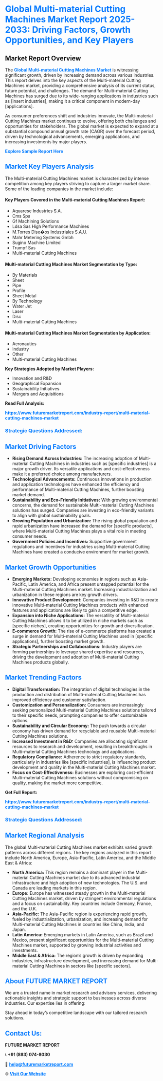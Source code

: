 <h1 style="color: #007BFF;">Global Multi-material Cutting Machines Market Report 2025-2033: Driving Factors, Growth Opportunities, and Key Players</h1>

<section id="overview">
<h2>Market Report Overview</h2>
<p>The <a href="https://www.futuremarketreport.com/industry-report/multi-material-cutting-machines-market" style="color: #007BFF; text-decoration: none;"><strong>Global Multi-material Cutting Machines Market</strong></a> is witnessing significant growth, driven by increasing demand across various industries. This report delves into the key aspects of the Multi-material Cutting Machines market, providing a comprehensive analysis of its current status, future potential, and challenges. The demand for Multi-material Cutting Machines has surged due to its wide-ranging applications in industries such as [insert industries], making it a critical component in modern-day [applications].</p>
<p>As consumer preferences shift and industries innovate, the Multi-material Cutting Machines market continues to evolve, offering both challenges and opportunities for stakeholders. The global market is expected to expand at a substantial compound annual growth rate (CAGR) over the forecast period, driven by technological advancements, emerging applications, and increasing investments by major players.</p>
</section>

<section id="overview">
<p><a href="https://www.futuremarketreport.com/request-sample/reportId=106641" style="color: #007BFF; text-decoration: none;"><strong>Explore Sample Report Here</strong></a></p>
</section>

<section id="key-players">
<h2 style="color: #007BFF;">Market Key Players Analysis</h2>
<p>The Multi-material Cutting Machines market is characterized by intense competition among key players striving to capture a larger market share. Some of the leading companies in the market include:</p>
<h4>Key Players Covered in the Multi-material Cutting Machines Report:</h4>
<ul><li>Aquarese Industries S.A.</li><li>Cms Spa</li><li>Gf Machining Solutions</li><li>Ldsa Sas High Performance Machines</li><li>M.Torres Dise�os Industriales S.A.U.</li><li>Mahr Metering Systems Gmbh</li><li>Sugino Machine Limited</li><li>Trumpf Sas</li><li>Multi-material Cutting Machines</li></ul>
<h4>Multi-material Cutting Machines Market Segmentation by Type:</h4>
<ul><li>By Materials</li><li>Sheet</li><li>Pipe</li><li>Profile</li><li>Sheet Metal</li><li>By Technology</li><li>Water Jet</li><li>Laser</li><li>Disc</li><li>Multi-material Cutting Machines</li></ul>

<h4>Multi-material Cutting Machines Market Segmentation by Application:</h4>
<ul><li>Aeronautics</li><li>Industry</li><li>Other</li><li>Multi-material Cutting Machines</li></ul>
<p><strong>Key Strategies Adopted by Market Players:</strong></p>
<ul>
<li>Innovation and R&D</li>
<li>Geographical Expansion</li>
<li>Sustainability Initiatives</li>
<li>Mergers and Acquisitions</li>
</ul>
</section>

<section>
<p><strong>Read Full Analysis: </strong></p><a href="https://www.futuremarketreport.com/industry-report/multi-material-cutting-machines-market" style="color: #007BFF; text-decoration: none;"><strong>https://www.futuremarketreport.com/industry-report/multi-material-cutting-machines-market</strong></a>
<h3 style="color: #007BFF;">Strategic Questions Addressed:</h3>
</section>

<section id="driving-factors">
<h2 style="color: #007BFF;">Market Driving Factors</h2>
<ul>
<li><strong>Rising Demand Across Industries:</strong> The increasing adoption of Multi-material Cutting Machines in industries such as [specific industries] is a major growth driver. Its versatile applications and cost-effectiveness make it a preferred choice among manufacturers.</li>
<li><strong>Technological Advancements:</strong> Continuous innovations in production and application technologies have enhanced the efficiency and performance of Multi-material Cutting Machines, further boosting market demand.</li>
<li><strong>Sustainability and Eco-Friendly Initiatives:</strong> With growing environmental concerns, the demand for sustainable Multi-material Cutting Machines solutions has surged. Companies are investing in eco-friendly variants to align with global sustainability goals.</li>
<li><strong>Growing Population and Urbanization:</strong> The rising global population and rapid urbanization have increased the demand for [specific products], where Multi-material Cutting Machines plays a vital role in meeting consumer needs.</li>
<li><strong>Government Policies and Incentives:</strong> Supportive government regulations and incentives for industries using Multi-material Cutting Machines have created a conducive environment for market growth.</li>
</ul>
</section>

<section id="growth-opportunities">
<h2 style="color: #007BFF;">Market Growth Opportunities</h2>
<ul>
<li><strong>Emerging Markets:</strong> Developing economies in regions such as Asia-Pacific, Latin America, and Africa present untapped potential for the Multi-material Cutting Machines market. Increasing industrialization and urbanization in these regions are key growth drivers.</li>
<li><strong>Innovative Product Development:</strong> Companies investing in R&D to create innovative Multi-material Cutting Machines products with enhanced features and applications are likely to gain a competitive edge.</li>
<li><strong>Expansion into Niche Applications:</strong> The versatility of Multi-material Cutting Machines allows it to be utilized in niche markets such as [specific niches], creating opportunities for growth and diversification.</li>
<li><strong>E-commerce Growth:</strong> The rise of e-commerce platforms has created a surge in demand for Multi-material Cutting Machines used in [specific applications], further boosting market growth.</li>
<li><strong>Strategic Partnerships and Collaborations:</strong> Industry players are forming partnerships to leverage shared expertise and resources, driving the development and adoption of Multi-material Cutting Machines products globally.</li>
</ul>
</section>

<section id="trending-factors">
<h2 style="color: #007BFF;">Market Trending Factors</h2>
<ul>
<li><strong>Digital Transformation:</strong> The integration of digital technologies in the production and distribution of Multi-material Cutting Machines has improved efficiency and customer satisfaction.</li>
<li><strong>Customization and Personalization:</strong> Consumers are increasingly seeking personalized Multi-material Cutting Machines solutions tailored to their specific needs, prompting companies to offer customizable options.</li>
<li><strong>Sustainability and Circular Economy:</strong> The push towards a circular economy has driven demand for recyclable and reusable Multi-material Cutting Machines solutions.</li>
<li><strong>Increased Investment in R&D:</strong> Companies are allocating significant resources to research and development, resulting in breakthroughs in Multi-material Cutting Machines technology and applications.</li>
<li><strong>Regulatory Compliance:</strong> Adherence to strict regulatory standards, particularly in industries like [specific industries], is influencing product development and quality in the Multi-material Cutting Machines market.</li>
<li><strong>Focus on Cost-Effectiveness:</strong> Businesses are exploring cost-efficient Multi-material Cutting Machines solutions without compromising on quality, making the market more competitive.</li>
</ul>
</section>

<section>
<p><strong>Get Full Report: </strong></p><a href="https://www.futuremarketreport.com/industry-report/multi-material-cutting-machines-market" style="color: #007BFF; text-decoration: none;"><strong>https://www.futuremarketreport.com/industry-report/multi-material-cutting-machines-market</strong></a>
<h3 style="color: #007BFF;">Strategic Questions Addressed:</h3>
</section>


<section id="regional-analysis">
<h2 style="color: #007BFF;">Market Regional Analysis</h2>
<p>The global Multi-material Cutting Machines market exhibits varied growth patterns across different regions. The key regions analyzed in this report include North America, Europe, Asia-Pacific, Latin America, and the Middle East & Africa:</p>
<ul>
<li><strong>North America:</strong> This region remains a dominant player in the Multi-material Cutting Machines market due to its advanced industrial infrastructure and high adoption of new technologies. The U.S. and Canada are leading markets in this region.</li>
<li><strong>Europe:</strong> Europe has witnessed steady growth in the Multi-material Cutting Machines market, driven by stringent environmental regulations and a focus on sustainability. Key countries include Germany, France, and the U.K.</li>
<li><strong>Asia-Pacific:</strong> The Asia-Pacific region is experiencing rapid growth, fueled by industrialization, urbanization, and increasing demand for Multi-material Cutting Machines in countries like China, India, and Japan.</li>
<li><strong>Latin America:</strong> Emerging markets in Latin America, such as Brazil and Mexico, present significant opportunities for the Multi-material Cutting Machines market, supported by growing industrial activities and investments.</li>
<li><strong>Middle East & Africa:</strong> The region’s growth is driven by expanding industries, infrastructure development, and increasing demand for Multi-material Cutting Machines in sectors like [specific sectors].</li>
</ul>
</section>

<footer>
<h2 style="color: #007BFF;">About FUTURE MARKET REPORT</h2>
<p>We are a trusted name in market research and advisory services, delivering actionable insights and strategic support to businesses across diverse industries. Our expertise lies in offering:</p>

<p>Stay ahead in today’s competitive landscape with our tailored research solutions.</p>

<h2 style="color: #007BFF;">Contact Us:</h2>
<p><strong>FUTURE MARKET REPORT</strong></p>
<p>📞 <strong>+91 (883) 074-8030</strong></p>
<p>📧 <strong><a href="mailto:help@futuremarketreport.com" style="color: #007BFF;">help@futuremarketreport.com</a></strong></p>
<p>🌐 <strong><a href="https://www.futuremarketreport.com/" style="color: #007BFF;">Visit Our Website</a></strong></p>
</footer>